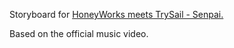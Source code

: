 Storyboard for [HoneyWorks meets TrySail - Senpai.](https://osu.ppy.sh/beatmapsets/844351)

Based on the official music video. 